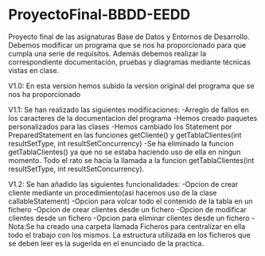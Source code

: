 # ProyectoFinal-BBDD-EEDD
Proyecto final de las asignaturas Base de Datos y Entornos de Desarrollo. Debemos modificar un programa que se nos ha proporcionado para que cumpla una serie de requisitos. Además debemos realizar la correspondiente documentación, pruebas y diagramas mediante técnicas vistas en clase.

V1.0: En esta version hemos subido la version original del programa que se nos ha proporcionado

V1.1: Se han realizado las siguientes modificaciones:
      -Arreglo de fallos en los caracteres de la documentacion del programa
      -Hemos creado paquetes personalizados para las clases
      -Hemos cambiado los Statement por PreparedStatement en las funciones getCliente() y getTablaClientes(int resultSetType, int resultSetConcurrency)
      -Se ha eliminado la funcion getTablaClientes() ya que no se estaba haciendo uso de ella en ningun momento. Todo el rato se hacia la llamada a la funcion
      getTablaClientes(int resultSetType, int resultSetConcurrency).
      
V1.2: Se han añadido las siguientes funcionalidades:
      -Opcion de crear cliente mediante un procedimiento(asi hacemos uso de la clase callableStatement)
      -Opcion para volcar todo el contenido de la tabla en un fichero
      -Opcion de crear clientes desde un fichero
      -Opcion de modificar clientes desde un fichero
      -Opcion para eliminar clientes desde un fichero
      -Nota:Se ha creado una carpeta llamada Ficheros para centralizar en ella todo el trabajo con los mismos. La estructura utilizada en los ficheros que se deben leer        es la sugerida en el enunciado de la practica. 
      
